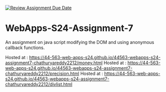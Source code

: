 [![Review Assignment Due Date](https://classroom.github.com/assets/deadline-readme-button-24ddc0f5d75046c5622901739e7c5dd533143b0c8e959d652212380cedb1ea36.svg)](https://classroom.github.com/a/cdqffI9o)
# WebApps-S24-Assignment-7
An assignment on java script modifying the DOM and using anonymous callback functions.

Hosted at :  https://44-563-web-apps-s24.github.io/44563-webapps-s24-assignment7-chathuryareddy2212/money.html 
Hosted at : https://44-563-web-apps-s24.github.io/44563-webapps-s24-assignment7-chathuryareddy2212/precision.html
Hosted at : https://44-563-web-apps-s24.github.io/44563-webapps-s24-assignment7-chathuryareddy2212/divlist.html